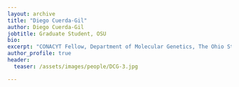 ```yaml
---
layout: archive
title: "Diego Cuerda-Gil"
author: Diego Cuerda-Gil
jobtitle: Graduate Student, OSU
bio:
excerpt: "CONACYT Fellow, Department of Molecular Genetics, The Ohio State University"
author_profile: true
header:
  teaser: /assets/images/people/DCG-3.jpg

---
```

